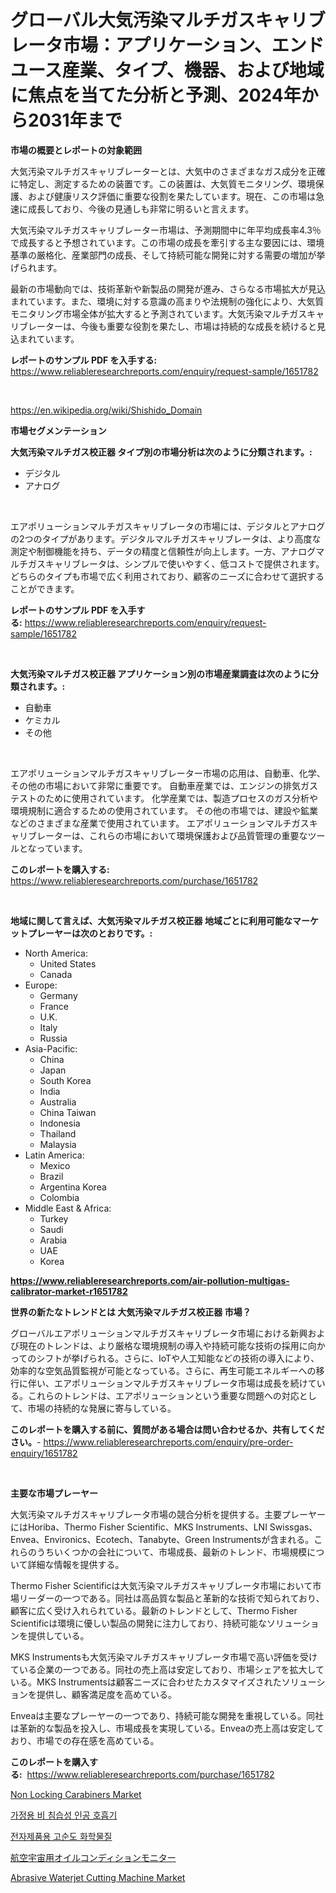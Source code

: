 <p><h1>グローバル大気汚染マルチガスキャリブレータ市場：アプリケーション、エンドユース産業、タイプ、機器、および地域に焦点を当てた分析と予測、2024年から2031年まで</h1></p><p><strong>市場の概要とレポートの対象範囲</strong></p>
<p><p>大気汚染マルチガスキャリブレーターとは、大気中のさまざまなガス成分を正確に特定し、測定するための装置です。この装置は、大気質モニタリング、環境保護、および健康リスク評価に重要な役割を果たしています。現在、この市場は急速に成長しており、今後の見通しも非常に明るいと言えます。</p><p>大気汚染マルチガスキャリブレーター市場は、予測期間中に年平均成長率4.3％で成長すると予想されています。この市場の成長を牽引する主な要因には、環境基準の厳格化、産業部門の成長、そして持続可能な開発に対する需要の増加が挙げられます。</p><p>最新の市場動向では、技術革新や新製品の開発が進み、さらなる市場拡大が見込まれています。また、環境に対する意識の高まりや法規制の強化により、大気質モニタリング市場全体が拡大すると予測されています。大気汚染マルチガスキャリブレーターは、今後も重要な役割を果たし、市場は持続的な成長を続けると見込まれています。</p></p>
<p><strong>レポートのサンプル PDF を入手する:</strong> <a href="https://www.reliableresearchreports.com/enquiry/request-sample/1651782">https://www.reliableresearchreports.com/enquiry/request-sample/1651782</a></p>
<p>&nbsp;</p>
<p><a href="https://en.wikipedia.org/wiki/Shishido_Domain">https://en.wikipedia.org/wiki/Shishido_Domain</a></p>
<p><strong>市場セグメンテーション</strong></p>
<p><strong>大気汚染マルチガス校正器 タイプ別の市場分析は次のように分類されます。:</strong></p>
<p><ul><li>デジタル</li><li>アナログ</li></ul></p>
<p>&nbsp;</p>
<p><p>エアポリューションマルチガスキャリブレータの市場には、デジタルとアナログの2つのタイプがあります。デジタルマルチガスキャリブレータは、より高度な測定や制御機能を持ち、データの精度と信頼性が向上します。一方、アナログマルチガスキャリブレータは、シンプルで使いやすく、低コストで提供されます。どちらのタイプも市場で広く利用されており、顧客のニーズに合わせて選択することができます。</p></p>
<p><strong>レポートのサンプル PDF を入手する:</strong>&nbsp;<a href="https://www.reliableresearchreports.com/enquiry/request-sample/1651782">https://www.reliableresearchreports.com/enquiry/request-sample/1651782</a></p>
<p>&nbsp;</p>
<p><strong> 大気汚染マルチガス校正器 アプリケーション別の市場産業調査は次のように分類されます。:</strong></p>
<p><ul><li>自動車</li><li>ケミカル</li><li>その他</li></ul></p>
<p>&nbsp;</p>
<p><p>エアポリューションマルチガスキャリブレーター市場の応用は、自動車、化学、その他の市場において非常に重要です。 自動車産業では、エンジンの排気ガステストのために使用されています。 化学産業では、製造プロセスのガス分析や環境規制に適合するための使用されています。 その他の市場では、建設や鉱業などのさまざまな産業で使用されています。 エアポリューションマルチガスキャリブレーターは、これらの市場において環境保護および品質管理の重要なツールとなっています。</p></p>
<p><strong>このレポートを購入する:</strong>&nbsp; <a href="https://www.reliableresearchreports.com/purchase/1651782">https://www.reliableresearchreports.com/purchase/1651782</a></p>
<p>&nbsp;</p>
<p><strong>地域に関して言えば、大気汚染マルチガス校正器 地域ごとに利用可能なマーケットプレーヤーは次のとおりです。:</strong></p>
<p><ul>
    <li>
        North America:
        <ul>
            <li>United States</li>
            <li>Canada</li>
        </ul>
    </li>
    <li>
        Europe:
        <ul>
            <li>Germany</li>
            <li>France</li>
            <li>U.K.</li>
            <li>Italy</li>
            <li>Russia</li>
        </ul>
    </li>
    <li>
        Asia-Pacific:
        <ul>
            <li>China</li>
            <li>Japan</li>
            <li>South Korea</li>
            <li>India</li>
            <li>Australia</li>
            <li>China Taiwan</li>
            <li>Indonesia</li>
            <li>Thailand</li>
            <li>Malaysia</li>
        </ul>
    </li>
    <li>
        Latin America:
        <ul>
            <li>Mexico</li>
            <li>Brazil</li>
            <li>Argentina Korea</li>
            <li>Colombia</li>
        </ul>
    </li>
    <li>
        Middle East & Africa:
        <ul>
            <li>Turkey</li>
            <li>Saudi</li>
            <li>Arabia</li>
            <li>UAE</li>
            <li>Korea</li>
        </ul>
    </li>
    </ul></p>
<p><strong><a href="https://www.reliableresearchreports.com/air-pollution-multigas-calibrator-market-r1651782">https://www.reliableresearchreports.com/air-pollution-multigas-calibrator-market-r1651782</a></strong>&nbsp;</p>
<p><strong>世界の新たなトレンドとは 大気汚染マルチガス校正器 市場？</strong></p>
<p><p>グローバルエアポリューションマルチガスキャリブレータ市場における新興および現在のトレンドは、より厳格な環境規制の導入や持続可能な技術の採用に向かってのシフトが挙げられる。さらに、IoTや人工知能などの技術の導入により、効率的な空気品質監視が可能となっている。さらに、再生可能エネルギーへの移行に伴い、エアポリューションマルチガスキャリブレータ市場は成長を続けている。これらのトレンドは、エアポリューションという重要な問題への対応として、市場の持続的な発展に寄与している。</p></p>
<p><strong>このレポートを購入する前に、質問がある場合は問い合わせるか、共有してください。</strong>- <a href="https://www.reliableresearchreports.com/enquiry/pre-order-enquiry/1651782">https://www.reliableresearchreports.com/enquiry/pre-order-enquiry/1651782</a></p>
<p>&nbsp;</p>
<p><strong>主要な市場プレーヤー</strong></p>
<p><p>大気汚染マルチガスキャリブレータ市場の競合分析を提供する。主要プレーヤーにはHoriba、Thermo Fisher Scientific、MKS Instruments、LNI Swissgas、Envea、Environics、Ecotech、Tanabyte、Green Instrumentsが含まれる。これらのうちいくつかの会社について、市場成長、最新のトレンド、市場規模について詳細な情報を提供する。</p><p>Thermo Fisher Scientificは大気汚染マルチガスキャリブレータ市場において市場リーダーの一つである。同社は高品質な製品と革新的な技術で知られており、顧客に広く受け入れられている。最新のトレンドとして、Thermo Fisher Scientificは環境に優しい製品の開発に注力しており、持続可能なソリューションを提供している。</p><p>MKS Instrumentsも大気汚染マルチガスキャリブレータ市場で高い評価を受けている企業の一つである。同社の売上高は安定しており、市場シェアを拡大している。MKS Instrumentsは顧客ニーズに合わせたカスタマイズされたソリューションを提供し、顧客満足度を高めている。</p><p>Enveaは主要なプレーヤーの一つであり、持続可能な開発を重視している。同社は革新的な製品を投入し、市場成長を実現している。Enveaの売上高は安定しており、市場での存在感を高めている。</p></p>
<p><strong>このレポートを購入する:</strong>&nbsp;&nbsp;<a href="https://www.reliableresearchreports.com/purchase/1651782">https://www.reliableresearchreports.com/purchase/1651782</a></p>
<p><p><a href="https://github.com/zolotuy145/Market-Research-Report-List-1/blob/main/non-locking-carabiners-market.md">Non Locking Carabiners Market</a></p><p><a href="https://github.com/rahat-gis/Market-Research-Report-List-1/blob/main/4335018149684.md">가정용 비 침습성 인공 호흡기</a></p><p><a href="https://github.com/Edwards13Jessica/Market-Research-Report-List-1/blob/main/1927780149683.md">전자제품용 고순도 화학물질</a></p><p><a href="https://github.com/TerrellConn/Market-Research-Report-List-1/blob/main/4323313141849.md">航空宇宙用オイルコンディションモニター</a></p><p><a href="https://issuu.com/reportprime-2/docs/abrasive-waterjet-cutting-machine-market-size-2030">Abrasive Waterjet Cutting Machine Market</a></p></p>